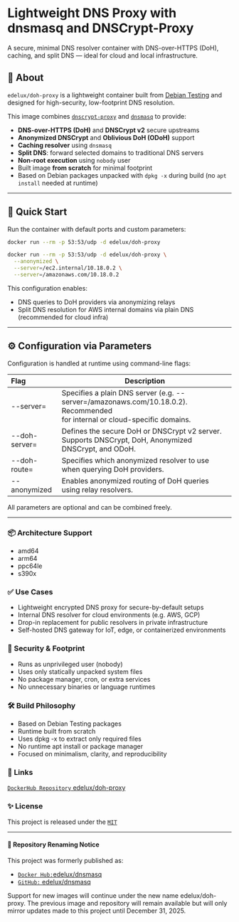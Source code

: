 
# Lightweight DNS Proxy with dnsmasq and DNSCrypt-Proxy

A secure, minimal DNS resolver container with DNS-over-HTTPS (DoH), caching, and split DNS — ideal for cloud and local infrastructure.

## 🐧 About

`edelux/doh-proxy` is a lightweight container built from [Debian Testing](https://www.debian.org/releases/testing/) and designed for high-security, low-footprint DNS resolution.

This image combines [`dnscrypt-proxy`](https://github.com/DNSCrypt/dnscrypt-proxy) and [`dnsmasq`](https://thekelleys.org.uk/dnsmasq/doc.html) to provide:

- **DNS-over-HTTPS (DoH)** and **DNSCrypt v2** secure upstreams
- **Anonymized DNSCrypt** and **Oblivious DoH (ODoH)** support
- **Caching resolver** using `dnsmasq`
- **Split DNS**: forward selected domains to traditional DNS servers
- **Non-root execution** using `nobody` user
- Built image **from scratch** for minimal footprint
- Based on Debian packages unpacked with `dpkg -x` during build (no `apt install` needed at runtime)

---

## 🚀 Quick Start

Run the container with default ports and custom parameters:
```zsh
docker run --rm -p 53:53/udp -d edelux/doh-proxy
```

```zsh
docker run --rm -p 53:53/udp -d edelux/doh-proxy \
  --anonymized \
  --server=/ec2.internal/10.18.0.2 \
  --server=/amazonaws.com/10.18.0.2
```

This configuration enables:

- DNS queries to DoH providers via anonymizing relays
- Split DNS resolution for AWS internal domains via plain DNS (recommended for cloud infra)

---
## ⚙️ Configuration via Parameters
Configuration is handled at runtime using command-line flags:

| Flag | Description |
| :--- | --- |
| --server= | Specifies a plain DNS server (e.g. --server=/amazonaws.com/10.18.0.2).  Recommended <br>for internal or cloud-specific domains. |
| --doh-server= | Defines the secure DoH or DNSCrypt v2 server. Supports DNSCrypt, DoH, Anonymized <br>DNSCrypt, and ODoH. |
| --doh-route= | Specifies which anonymized resolver to use when querying DoH providers. |
| --anonymized | Enables anonymized routing of DoH queries using relay resolvers. |

All parameters are optional and can be combined freely.

---
### 📦 Architecture Support
- amd64
- arm64
- ppc64le
- s390x

### ✅ Use Cases
- Lightweight encrypted DNS proxy for secure-by-default setups
- Internal DNS resolver for cloud environments (e.g. AWS, GCP)
- Drop-in replacement for public resolvers in private infrastructure
- Self-hosted DNS gateway for IoT, edge, or containerized environments

### 🔐 Security & Footprint
- Runs as unprivileged user (nobody)
- Uses only statically unpacked system files
- No package manager, cron, or extra services
- No unnecessary binaries or language runtimes

### 🛠 Build Philosophy
- Based on Debian Testing packages
- Runtime built from scratch
- Uses dpkg -x to extract only required files
- No runtime apt install or package manager
- Focused on minimalism, clarity, and reproducibility

### 📎 Links
[`DockerHub Repository` edelux/doh-proxy](https://hub.docker.com/repository/docker/edelux/doh-proxy)

### ✨ License
This project is released under the [`MIT`](https://github.com/edelux/doh-proxy#MIT-1-ov-file)

---
#### 🔁 Repository Renaming Notice
This project was formerly published as:
- [`Docker Hub:`edelux/dnsmasq](https://hub.docker.com/repository/docker/edelux/dnsmasq)
- [`GitHub:` edelux/dnsmasq](https://github.com/edelux/dnsmasq)


Support for new images will continue under the new name edelux/doh-proxy. The previous image and repository will remain available but will only mirror updates made to this project until December 31, 2025.
